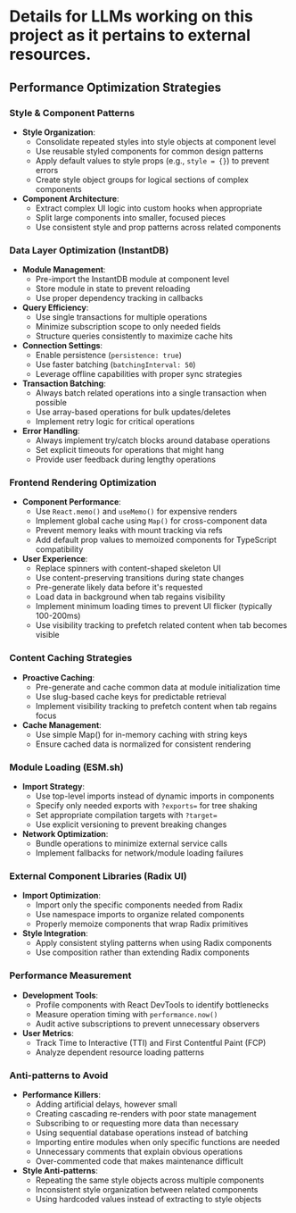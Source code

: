 # Details for LLMs working on this project as it pertains to external resources. 

## Performance Optimization Strategies

### Style & Component Patterns
- **Style Organization**:
  - Consolidate repeated styles into style objects at component level
  - Use reusable styled components for common design patterns
  - Apply default values to style props (e.g., `style = {}`) to prevent errors
  - Create style object groups for logical sections of complex components
- **Component Architecture**:
  - Extract complex UI logic into custom hooks when appropriate
  - Split large components into smaller, focused pieces
  - Use consistent style and prop patterns across related components

### Data Layer Optimization (InstantDB)
- **Module Management**:
  - Pre-import the InstantDB module at component level
  - Store module in state to prevent reloading
  - Use proper dependency tracking in callbacks
- **Query Efficiency**:
  - Use single transactions for multiple operations
  - Minimize subscription scope to only needed fields
  - Structure queries consistently to maximize cache hits
- **Connection Settings**:
  - Enable persistence (`persistence: true`)
  - Use faster batching (`batchingInterval: 50`)
  - Leverage offline capabilities with proper sync strategies
- **Transaction Batching**:
  - Always batch related operations into a single transaction when possible
  - Use array-based operations for bulk updates/deletes
  - Implement retry logic for critical operations
- **Error Handling**:
  - Always implement try/catch blocks around database operations
  - Set explicit timeouts for operations that might hang
  - Provide user feedback during lengthy operations

### Frontend Rendering Optimization
- **Component Performance**:
  - Use `React.memo()` and `useMemo()` for expensive renders
  - Implement global cache using `Map()` for cross-component data
  - Prevent memory leaks with mount tracking via refs
  - Add default prop values to memoized components for TypeScript compatibility
- **User Experience**:
  - Replace spinners with content-shaped skeleton UI
  - Use content-preserving transitions during state changes
  - Pre-generate likely data before it's requested
  - Load data in background when tab regains visibility
  - Implement minimum loading times to prevent UI flicker (typically 100-200ms)
  - Use visibility tracking to prefetch related content when tab becomes visible

### Content Caching Strategies
- **Proactive Caching**:
  - Pre-generate and cache common data at module initialization time
  - Use slug-based cache keys for predictable retrieval
  - Implement visibility tracking to prefetch content when tab regains focus
- **Cache Management**:
  - Use simple Map() for in-memory caching with string keys
  - Ensure cached data is normalized for consistent rendering

### Module Loading (ESM.sh)
- **Import Strategy**:
  - Use top-level imports instead of dynamic imports in components
  - Specify only needed exports with `?exports=` for tree shaking
  - Set appropriate compilation targets with `?target=`
  - Use explicit versioning to prevent breaking changes
- **Network Optimization**:
  - Bundle operations to minimize external service calls
  - Implement fallbacks for network/module loading failures

### External Component Libraries (Radix UI)
- **Import Optimization**:
  - Import only the specific components needed from Radix
  - Use namespace imports to organize related components
  - Properly memoize components that wrap Radix primitives
- **Style Integration**:
  - Apply consistent styling patterns when using Radix components
  - Use composition rather than extending Radix components

### Performance Measurement
- **Development Tools**:
  - Profile components with React DevTools to identify bottlenecks
  - Measure operation timing with `performance.now()`
  - Audit active subscriptions to prevent unnecessary observers
- **User Metrics**:
  - Track Time to Interactive (TTI) and First Contentful Paint (FCP)
  - Analyze dependent resource loading patterns

### Anti-patterns to Avoid
- **Performance Killers**:
  - Adding artificial delays, however small
  - Creating cascading re-renders with poor state management
  - Subscribing to or requesting more data than necessary
  - Using sequential database operations instead of batching
  - Importing entire modules when only specific functions are needed
  - Unnecessary comments that explain obvious operations
  - Over-commented code that makes maintenance difficult
- **Style Anti-patterns**:
  - Repeating the same style objects across multiple components
  - Inconsistent style organization between related components
  - Using hardcoded values instead of extracting to style objects